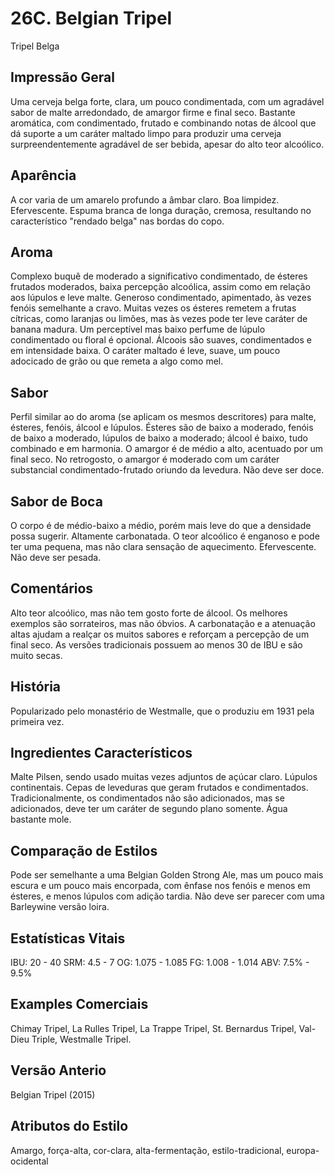 # 26C. Belgian Tripel
Tripel Belga

## Impressão Geral

Uma cerveja belga forte, clara, um pouco condimentada, com um agradável sabor de malte arredondado, de amargor firme e final seco. Bastante aromática, com condimentado, frutado e combinando notas de álcool que dá suporte a um caráter maltado limpo para produzir uma cerveja surpreendentemente agradável de ser bebida, apesar do alto teor alcoólico.

## Aparência

A cor varia de um amarelo profundo a âmbar claro. Boa limpidez. Efervescente. Espuma branca de longa duração, cremosa, resultando no característico "rendado belga" nas bordas do copo.

## Aroma

Complexo buquê de moderado a significativo condimentado, de ésteres frutados moderados, baixa percepção alcoólica, assim como em relação aos lúpulos e leve malte. Generoso condimentado, apimentado, às vezes fenóis semelhante a cravo. Muitas vezes os ésteres remetem a frutas cítricas, como laranjas ou limões, mas às vezes pode ter leve caráter de banana madura. Um perceptível mas baixo perfume de lúpulo condimentado ou floral é opcional. Álcoois são suaves, condimentados e em intensidade baixa. O caráter maltado é leve, suave, um pouco adocicado de grão ou que remeta a algo como mel.

## Sabor

Perfil similar ao do aroma (se aplicam os mesmos descritores) para malte, ésteres, fenóis, álcool e lúpulos. Ésteres são de baixo a moderado, fenóis de baixo a moderado, lúpulos de baixo a moderado; álcool é baixo, tudo combinado e em harmonia. O amargor é de médio a alto, acentuado por um final seco. No retrogosto, o amargor é moderado com um caráter substancial condimentado-frutado oriundo da levedura. Não deve ser doce.

## Sabor de Boca

O corpo é de médio-baixo a médio, porém mais leve do que a densidade possa sugerir. Altamente carbonatada. O teor alcoólico é enganoso e pode ter uma pequena, mas não clara sensação de aquecimento.  Efervescente. Não deve ser pesada.

## Comentários

Alto teor alcoólico, mas não tem gosto forte de álcool. Os melhores exemplos são sorrateiros, mas não óbvios. A carbonatação e a atenuação altas ajudam a realçar os muitos sabores e reforçam a percepção de um final seco. As versões tradicionais possuem ao menos 30 de IBU e são muito secas.

## História

Popularizado pelo monastério de Westmalle, que o produziu em 1931 pela primeira vez.

## Ingredientes Característicos

Malte Pilsen, sendo usado muitas vezes adjuntos de açúcar claro. Lúpulos continentais. Cepas de leveduras que geram frutados e condimentados. Tradicionalmente, os condimentados não são adicionados, mas se adicionados, deve ter um caráter de segundo plano somente. Água bastante mole.

## Comparação de Estilos

Pode ser semelhante a uma Belgian Golden Strong Ale, mas um pouco mais escura e um pouco mais encorpada, com ênfase nos fenóis e menos em ésteres, e menos lúpulos com adição tardia. Não deve ser parecer com uma Barleywine versão loira.

## Estatísticas Vitais

IBU: 20 - 40
SRM: 4.5 - 7
OG: 1.075 - 1.085
FG: 1.008 - 1.014
ABV: 7.5% - 9.5%

## Examples Comerciais

Chimay Tripel, La Rulles Tripel, La Trappe Tripel, St. Bernardus Tripel, Val-Dieu Triple, Westmalle Tripel.

## Versão Anterio

Belgian Tripel (2015)

## Atributos do Estilo

Amargo, força-alta, cor-clara, alta-fermentação, estilo-tradicional, europa-ocidental